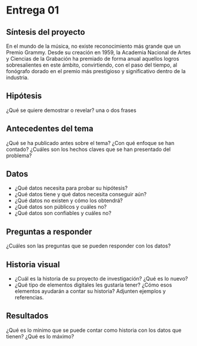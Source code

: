 # Entrega 01
## Síntesis del proyecto
En el mundo de la música, no existe reconocimiento más grande que un Premio Grammy. Desde su creación en 1959, la Academia Nacional de Artes y Ciencias de la Grabación ha premiado de forma anual aquellos logros sobresalientes en este ámbito, convirtiendo, con el paso del tiempo, al fonógrafo dorado en el premio más prestigioso y significativo dentro de la industria.




## Hipótesis
¿Qué se quiere demostrar o revelar? una o dos frases

## Antecedentes del tema
¿Qué se ha publicado antes sobre el tema? ¿Con qué enfoque se han contado? ¿Cuáles son los hechos claves que se han presentado del problema?

## Datos
- ¿Qué datos necesita para probar su hipótesis?
- ¿Qué datos tiene y qué datos necesita conseguir aún?
- ¿Qué datos no existen y cómo los obtendrá?
- ¿Qué datos son públicos y cuáles no?
- ¿Qué datos son confiables y cuáles no?

## Preguntas a responder
¿Cuáles son las preguntas que se pueden responder con los datos?

## Historia visual
- ¿Cuál es la historia de su proyecto de investigación? ¿Qué es lo nuevo?
- ¿Qué tipo de elementos digitales les gustaría tener? ¿Cómo esos elementos ayudarán a contar su historia? Adjunten ejemplos y referencias.

## Resultados
¿Qué es lo mínimo que se puede contar como historia con los datos que tienen? ¿Qué es lo máximo?